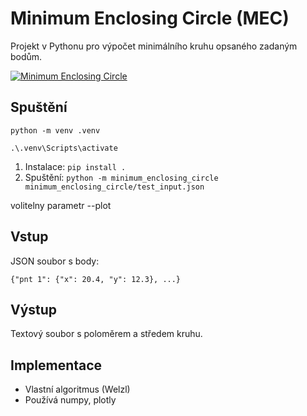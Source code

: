 # Minimum Enclosing Circle (MEC)

Projekt v Pythonu pro výpočet minimálního kruhu opsaného zadaným bodům.


[![Minimum Enclosing Circle](https://img.youtube.com/vi/1UKnY7uTvOI/0.jpg)](https://www.youtube.com/watch?v=1UKnY7uTvOI)





## Spuštění

`python -m venv .venv`

`.\.venv\Scripts\activate`

1. Instalace: `pip install .`
2. Spuštění: `python -m minimum_enclosing_circle minimum_enclosing_circle/test_input.json`

volitelny parametr
--plot

## Vstup
JSON soubor s body:
```
{"pnt 1": {"x": 20.4, "y": 12.3}, ...}
```

## Výstup
Textový soubor s poloměrem a středem kruhu.

## Implementace
- Vlastní algoritmus (Welzl)
- Používá numpy, plotly
